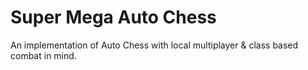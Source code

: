 # Super Mega Auto Chess

An implementation of Auto Chess with local multiplayer & class based combat in mind.